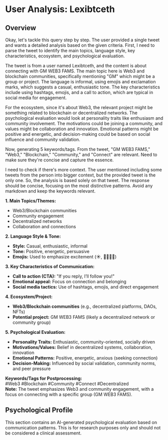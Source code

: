 # User Analysis: Lexibtceth

## Overview

<think>
Okay, let's tackle this query step by step. The user provided a single tweet and wants a detailed analysis based on the given criteria. First, I need to parse the tweet to identify the main topics, language style, key characteristics, ecosystem, and psychological evaluation.

The tweet is from a user named Lexibtceth, and the content is about connecting with GM WEB3 FAMS. The main topic here is Web3 and blockchain communities, specifically mentioning "GM" which might be a group or project. The language is informal, using emojis and exclamation marks, which suggests a casual, enthusiastic tone. The key characteristics include using hashtags, emojis, and a call to action, which are typical in social media for engagement.

For the ecosystem, since it's about Web3, the relevant project might be something related to blockchain or decentralized networks. The psychological evaluation would look at personality traits like enthusiasm and community involvement. The motivations could be joining a community, and values might be collaboration and innovation. Emotional patterns might be positive and energetic, and decision-making could be based on social influence and community validation.

Now, generating 5 keywords/tags. From the tweet, "GM WEB3 FAMS," "Web3," "Blockchain," "Community," and "Connect" are relevant. Need to make sure they're concise and capture the essence.

I need to check if there's more context. The user mentioned including some tweets from the person into bigger context, but the provided tweet is the only one. So, the analysis is based solely on that tweet. The response should be concise, focusing on the most distinctive patterns. Avoid any markdown and keep the keywords relevant.
</think>

**1. Main Topics/Themes:**  
- Web3/Blockchain communities  
- Community engagement  
- Decentralized networks  
- Collaboration and connections  

**2. Language Style & Tone:**  
- **Style:** Casual, enthusiastic, informal  
- **Tone:** Positive, energetic, persuasive  
- **Emojis:** Used to emphasize excitement (☀️, 🫵🏻🫵🏻)  

**3. Key Characteristics of Communication:**  
- **Call to action (CTA):** "If you reply, I’ll follow you!"  
- **Emotional appeal:** Focus on connection and belonging  
- **Social media tactics:** Use of hashtags, emojis, and direct engagement  

**4. Ecosystem/Project:**  
- **Web3/Blockchain communities** (e.g., decentralized platforms, DAOs, NFTs)  
- **Potential project:** GM WEB3 FAMS (likely a decentralized network or community group)  

**5. Psychological Evaluation:**  
- **Personality Traits:** Enthusiastic, community-oriented, socially driven  
- **Motivations/Values:** Belief in decentralized systems, collaboration, innovation  
- **Emotional Patterns:** Positive, energetic, anxious (seeking connection)  
- **Decision-Making:** Influenced by social validation, community norms, and peer pressure  

**Keywords/Tags for Postprocessing:**  
#Web3 #Blockchain #Community #Connect #Decentralized  
**Note:** The tweet emphasizes Web3 and community engagement, with a focus on connecting with a specific group (GM WEB3 FAMS).

## Psychological Profile

This section contains an AI-generated psychological evaluation based on communication patterns. This is for research purposes only and should not be considered a clinical assessment.
